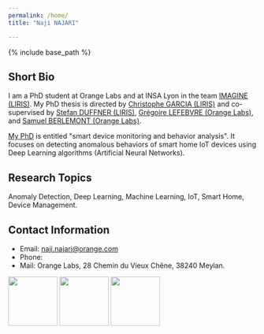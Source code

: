 ```yaml
---
permalink: /home/
title: "Naji NAJARI"

---
```


{% include base_path %}

Short Bio
------
I am a PhD student at Orange Labs and at INSA Lyon in the team [IMAGINE (LIRIS)](https://liris.cnrs.fr/equipe/imagine). My PhD thesis is directed by [Christophe GARCIA (LIRIS)](https://christophegarciafr.wixsite.com/home-page/) and co-supervised by [Stefan DUFFNER (LIRIS)](http://u0016403263.user.hosting-agency.de/), [Grégoire LEFEBVRE (Orange Labs)](https://sites.google.com/site/gregoirelefebvre2/), and [Samuel BERLEMONT (Orange Labs)](https://dblp.org/pid/134/0509.html). 

[My PhD](http://www.theses.fr/s242130) is entitled "smart device monitoring and behavior analysis". It focuses on detecting anomalous behaviors of smart home IoT devices using Deep Learning algorithms (Artificial Neural Networks).

Research Topics
------
Anomaly Detection, Deep Learning, Machine Learning, IoT, Smart Home, Device Management.

Contact Information
------
* Email: naji.najari@orange.com
* Phone: 
* Mail: Orange Labs, 28 Chemin du Vieux Chêne, 38240 Meylan.


<p float="left">
  <img src="https://naji-najari.github.io/images/orange.png" width="100" />
  <img src="https://naji-najari.github.io/images/insa.png" width="100" /> 
  <img src="https://naji-najari.github.io/images/liris.png" width="100" />
</p>

